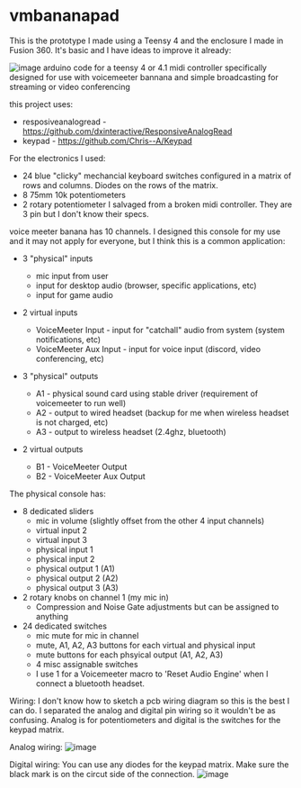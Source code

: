 # vmbananapad
This is the prototype I made using a Teensy 4 and the enclosure I made in Fusion 360. It's basic and I have ideas to improve it already:
       
![image](https://user-images.githubusercontent.com/1077409/166650103-03a1fa82-2830-4810-a70f-194dab479040.png)
arduino code for a teensy 4 or 4.1 midi controller specifically designed for use with voicemeeter bannana and simple broadcasting for streaming or video conferencing

this project uses:
- resposiveanalogread - https://github.com/dxinteractive/ResponsiveAnalogRead
- keypad - https://github.com/Chris--A/Keypad

For the electronics I used:
  - 24 blue "clicky" mechancial keyboard switches configured in a matrix of rows and columns. Diodes on the rows of the matrix.  
  - 8 75mm 10k potentiometers 
  - 2 rotary potentiometer I salvaged from a broken midi controller. They are 3 pin but I don't know their specs.

voice meeter banana has 10 channels. I designed this console for my use and it may not apply for everyone, but I think this is a common application:

- 3 "physical" inputs
  - mic input from user    
  - input for desktop audio (browser, specific applications, etc)
  - input for game audio
  
- 2 virtual inputs
  - VoiceMeeter Input - input for "catchall" audio from system (system notifications, etc) 
  - VoiceMeeter Aux Input - input for voice input (discord, video conferencing, etc)
  
- 3 "physical" outputs
  - A1 - physical sound card using stable driver (requirement of voicemeeter to run well)
  - A2 - output to wired headset (backup for me when wireless headset is not charged, etc)
  - A3 - output to wireless headset (2.4ghz, bluetooth)
  
- 2 virtual outputs
  - B1 - VoiceMeeter Output
  - B2 - VoiceMeeter Aux Output
    
The physical console has:
  - 8 dedicated sliders
      - mic in volume (slightly offset from the other 4 input channels)
      - virtual input 2
      - virtual input 3
      - physical input 1
      - physical input 2
      - physical output 1 (A1)
      - physical output 2 (A2)
      - physical output 3 (A3)    
  - 2 rotary knobs on channel 1 (my mic in)
      - Compression and Noise Gate adjustments but can be assigned to anything     
  - 24 dedicated switches
      - mic mute for mic in channel
      - mute, A1, A2, A3 buttons for each virtual and physical input
      - mute buttons for each phsyical output (A1, A2, A3)
      - 4 misc assignable switches
      - I use 1 for a Voicemeeter macro to 'Reset Audio Engine' when I connect a bluetooth headset.


Wiring:
I don't know how to sketch a pcb wiring diagram so this is the best I can do. I separated the analog and digital pin wiring so it wouldn't be as confusing.
Analog is for potentiometers and digital is the switches for the keypad matrix. 

Analog wiring:
![image](https://user-images.githubusercontent.com/1077409/167263344-a5be7846-314c-4b12-b562-d47faec7296e.png)

Digital wiring:
You can use any diodes for the keypad matrix. Make sure the black mark is on the circut side of the connection.
![image](https://user-images.githubusercontent.com/1077409/167263355-9eaa3d17-9140-4eab-8ed6-ba7e84e8fb5e.png)



